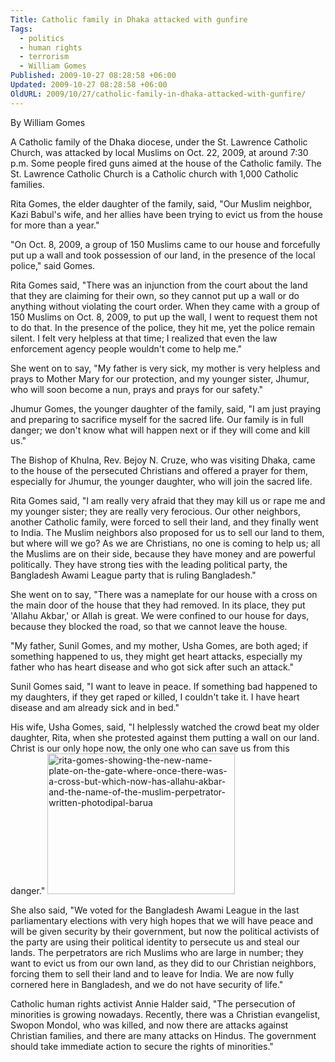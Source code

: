 ```yaml
---
Title: Catholic family in Dhaka attacked with gunfire
Tags:
  - politics
  - human rights
  - terrorism
  - William Gomes
Published: 2009-10-27 08:28:58 +06:00
Updated: 2009-10-27 08:28:58 +06:00
OldURL: 2009/10/27/catholic-family-in-dhaka-attacked-with-gunfire/
---
```


By William Gomes

A Catholic family of the Dhaka diocese, under the St. Lawrence Catholic Church, was attacked by local Muslims on Oct. 22, 2009, at around 7:30 p.m. Some people fired guns aimed at the house of the Catholic family. The St. Lawrence Catholic Church is a Catholic church with 1,000 Catholic families. 

Rita Gomes, the elder daughter of the family, said, "Our Muslim neighbor, Kazi Babul's wife, and her allies have been trying to evict us from the house for more than a year." 

"On Oct. 8, 2009, a group of 150 Muslims came to our house and forcefully put up a wall and took possession of our land, in the presence of the local police," said Gomes.

Rita Gomes said, "There was an injunction from the court about the land that they are claiming for their own, so they cannot put up a wall or do anything without violating the court order. When they came with a group of 150 Muslims on Oct. 8, 2009, to put up the wall, I went to request them not to do that. In the presence of the police, they hit me, yet the police remain silent. I felt very helpless at that time; I realized that even the law enforcement agency people wouldn't come to help me."

She went on to say, "My father is very sick, my mother is very helpless and prays to Mother Mary for our protection, and my younger sister, Jhumur, who will soon become a nun, prays and prays for our safety."

Jhumur Gomes, the younger daughter of the family, said, "I am just praying and preparing to sacrifice myself for the sacred life. Our family is in full danger; we don't know what will happen next or if they will come and kill us."

The Bishop of Khulna, Rev. Bejoy N. Cruze, who was visiting Dhaka, came to the house of the persecuted Christians and offered a prayer for them, especially for Jhumur, the younger daughter, who will join the sacred life. 

Rita Gomes said, "I am really very afraid that they may kill us or rape me and my younger sister; they are really very ferocious. Our other neighbors, another Catholic family, were forced to sell their land, and they finally went to India. The Muslim neighbors also proposed for us to sell our land to them, but where will we go? As we are Christians, no one is coming to help us; all the Muslims are on their side, because they have money and are powerful politically. They have strong ties with the leading political party, the Bangladesh Awami League party that is ruling Bangladesh."

She went on to say, "There was a nameplate for our house with a cross on the main door of the house that they had removed. In its place, they put 'Allahu Akbar,' or Allah is great. We were confined to our house for days, because they blocked the road, so that we cannot leave the house.

"My father, Sunil Gomes, and my mother, Usha Gomes, are both aged; if something happened to us, they might get heart attacks, especially my father who has heart disease and who got sick after such an attack."

Sunil Gomes said, "I want to leave in peace. If something bad happened to my daughters, if they get raped or killed, I couldn't take it. I have heart disease and am already sick and in bed." 

His wife, Usha Gomes, said, "I helplessly watched the crowd beat my older daughter, Rita, when she protested against them putting a wall on our land. Christ is our only hope now, the only one who can save us from this danger."
<img src="https://enblog.muktomona.com/wp-content/uploads/2009/10/rita-gomes-showing-the-new-name-plate-on-the-gate-where-once-there-was-a-cross-but-which-now-has-allahu-akbar-and-the-name-of-the-muslim-perpetrator-written-photodipal-barua.jpg" alt="rita-gomes-showing-the-new-name-plate-on-the-gate-where-once-there-was-a-cross-but-which-now-has-allahu-akbar-and-the-name-of-the-muslim-perpetrator-written-photodipal-barua" width="300" height="225" class="aligncenter size-full wp-image-682" />

She also said, "We voted for the Bangladesh Awami League in the last parliamentary elections with very high hopes that we will have peace and will be given security by their government, but now the political activists of the party are using their political identity to persecute us and steal our lands. The perpetrators are rich Muslims who are large in number; they want to evict us from our own land, as they did to our Christian neighbors, forcing them to sell their land and to leave for India. We are now fully cornered here in Bangladesh, and we do not have security of life." 

Catholic human rights activist Annie Halder said, "The persecution of minorities is growing nowadays. Recently, there was a Christian evangelist, Swopon Mondol, who was killed, and now there are attacks against Christian families, and there are many attacks on Hindus. The government should take immediate action to secure the rights of minorities."

